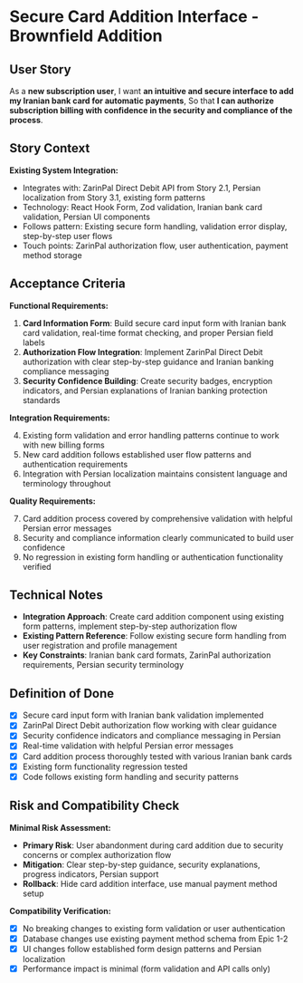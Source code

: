 # Secure Card Addition Interface - Brownfield Addition

## User Story

As a **new subscription user**,
I want **an intuitive and secure interface to add my Iranian bank card for automatic payments**,
So that **I can authorize subscription billing with confidence in the security and compliance of the process**.

## Story Context

**Existing System Integration:**
- Integrates with: ZarinPal Direct Debit API from Story 2.1, Persian localization from Story 3.1, existing form patterns
- Technology: React Hook Form, Zod validation, Iranian bank card validation, Persian UI components
- Follows pattern: Existing secure form handling, validation error display, step-by-step user flows
- Touch points: ZarinPal authorization flow, user authentication, payment method storage

## Acceptance Criteria

**Functional Requirements:**

1. **Card Information Form**: Build secure card input form with Iranian bank card validation, real-time format checking, and proper Persian field labels
2. **Authorization Flow Integration**: Implement ZarinPal Direct Debit authorization with clear step-by-step guidance and Iranian banking compliance messaging
3. **Security Confidence Building**: Create security badges, encryption indicators, and Persian explanations of Iranian banking protection standards

**Integration Requirements:**

4. Existing form validation and error handling patterns continue to work with new billing forms
5. New card addition follows established user flow patterns and authentication requirements
6. Integration with Persian localization maintains consistent language and terminology throughout

**Quality Requirements:**

7. Card addition process covered by comprehensive validation with helpful Persian error messages
8. Security and compliance information clearly communicated to build user confidence
9. No regression in existing form handling or authentication functionality verified

## Technical Notes

- **Integration Approach**: Create card addition component using existing form patterns, implement step-by-step authorization flow
- **Existing Pattern Reference**: Follow existing secure form handling from user registration and profile management
- **Key Constraints**: Iranian bank card formats, ZarinPal authorization requirements, Persian security terminology

## Definition of Done

- [x] Secure card input form with Iranian bank validation implemented
- [x] ZarinPal Direct Debit authorization flow working with clear guidance
- [x] Security confidence indicators and compliance messaging in Persian
- [x] Real-time validation with helpful Persian error messages
- [x] Card addition process thoroughly tested with various Iranian bank cards
- [x] Existing form functionality regression tested
- [x] Code follows existing form handling and security patterns

## Risk and Compatibility Check

**Minimal Risk Assessment:**
- **Primary Risk**: User abandonment during card addition due to security concerns or complex authorization flow
- **Mitigation**: Clear step-by-step guidance, security explanations, progress indicators, Persian support
- **Rollback**: Hide card addition interface, use manual payment method setup

**Compatibility Verification:**
- [x] No breaking changes to existing form validation or user authentication
- [x] Database changes use existing payment method schema from Epic 1-2
- [x] UI changes follow established form design patterns and Persian localization
- [x] Performance impact is minimal (form validation and API calls only)
